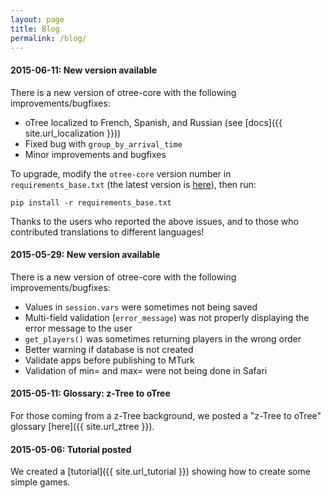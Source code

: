 ```yaml
---
layout: page
title: Blog
permalink: /blog/
---
```


#### 2015-06-11: New version available

There is a new version of otree-core with the following improvements/bugfixes:

* oTree localized to French, Spanish, and Russian (see [docs]({{ site.url_localization }}))
* Fixed bug with `group_by_arrival_time`
* Minor improvements and bugfixes

To upgrade, modify the `otree-core` version number in `requirements_base.txt` (the
latest version is
[here](https://github.com/oTree-org/oTree/blob/master/requirements_base.txt)),
then run:

```
pip install -r requirements_base.txt
```

Thanks to the users who reported the above issues,
and to those who contributed translations to different languages!


#### 2015-05-29: New version available

There is a new version of otree-core with the following improvements/bugfixes:

* Values in `session.vars` were sometimes not being saved
* Multi-field validation (`error_message`) was not properly displaying the error message to the user
* `get_players()` was sometimes returning players in the wrong order
* Better warning if database is not created
* Validate apps before publishing to MTurk
* Validation of min= and max= were not being done in Safari


#### 2015-05-11: Glossary: z-Tree to oTree

For those coming from a z-Tree background, we posted a "z-Tree to oTree" glossary [here]({{ site.url_ztree }}).

#### 2015-05-06: Tutorial posted

We created a [tutorial]({{ site.url_tutorial }}) showing how to create some simple games.